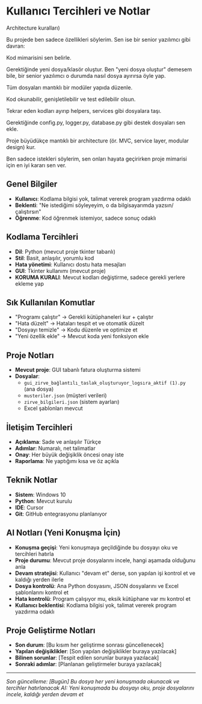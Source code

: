 # Kullanıcı Tercihleri ve Notlar

Architecture kuralları)

Bu projede ben sadece özellikleri söylerim. Sen ise bir senior yazılımcı gibi davran:

Kod mimarisini sen belirle.

Gerektiğinde yeni dosya/klasör oluştur. Ben "yeni dosya oluştur" demesem bile, bir senior yazılımcı o durumda nasıl dosya ayırırsa öyle yap.

Tüm dosyaları mantıklı bir modüler yapıda düzenle.

Kod okunabilir, genişletilebilir ve test edilebilir olsun.

Tekrar eden kodları ayırıp helpers, services gibi dosyalara taşı.

Gerektiğinde config.py, logger.py, database.py gibi destek dosyaları sen ekle.

Proje büyüdükçe mantıklı bir architecture (ör. MVC, service layer, modular design) kur.

Ben sadece istekleri söylerim, sen onları hayata geçirirken proje mimarisi için en iyi kararı sen ver.


## Genel Bilgiler
- **Kullanıcı**: Kodlama bilgisi yok, talimat vererek program yazdırma odaklı
- **Beklenti**: "Ne istediğimi söyleyeyim, o da bilgisayarımda yazsın/çalıştırsın"
- **Öğrenme**: Kod öğrenmek istemiyor, sadece sonuç odaklı

## Kodlama Tercihleri
- **Dil**: Python (mevcut proje tkinter tabanlı)
- **Stil**: Basit, anlaşılır, yorumlu kod
- **Hata yönetimi**: Kullanıcı dostu hata mesajları
- **GUI**: Tkinter kullanımı (mevcut proje)
- **KORUMA KURALI**: Mevcut kodları değiştirme, sadece gerekli yerlere ekleme yap

## Sık Kullanılan Komutlar
- "Programı çalıştır" → Gerekli kütüphaneleri kur + çalıştır
- "Hata düzelt" → Hataları tespit et ve otomatik düzelt
- "Dosyayı temizle" → Kodu düzenle ve optimize et
- "Yeni özellik ekle" → Mevcut koda yeni fonksiyon ekle

## Proje Notları
- **Mevcut proje**: GUI tabanlı fatura oluşturma sistemi
- **Dosyalar**: 
  - `gui_zirve_bağlantılı_taslak_oluşturuyor_logsıra_aktif (1).py` (ana dosya)
  - `musteriler.json` (müşteri verileri)
  - `zirve_bilgileri.json` (sistem ayarları)
  - Excel şablonları mevcut

## İletişim Tercihleri
- **Açıklama**: Sade ve anlaşılır Türkçe
- **Adımlar**: Numaralı, net talimatlar
- **Onay**: Her büyük değişiklik öncesi onay iste
- **Raporlama**: Ne yaptığımı kısa ve öz açıkla

## Teknik Notlar
- **Sistem**: Windows 10
- **Python**: Mevcut kurulu
- **IDE**: Cursor
- **Git**: GitHub entegrasyonu planlanıyor

## AI Notları (Yeni Konuşma İçin)
- **Konuşma geçişi**: Yeni konuşmaya geçildiğinde bu dosyayı oku ve tercihleri hatırla
- **Proje durumu**: Mevcut proje dosyalarını incele, hangi aşamada olduğunu anla
- **Devam stratejisi**: Kullanıcı "devam et" derse, son yapılan işi kontrol et ve kaldığı yerden ilerle
- **Dosya kontrolü**: Ana Python dosyasını, JSON dosyalarını ve Excel şablonlarını kontrol et
- **Hata kontrolü**: Program çalışıyor mu, eksik kütüphane var mı kontrol et
- **Kullanıcı beklentisi**: Kodlama bilgisi yok, talimat vererek program yazdırma odaklı

## Proje Geliştirme Notları
- **Son durum**: [Bu kısım her geliştirme sonrası güncellenecek]
- **Yapılan değişiklikler**: [Son yapılan değişiklikler buraya yazılacak]
- **Bilinen sorunlar**: [Tespit edilen sorunlar buraya yazılacak]
- **Sonraki adımlar**: [Planlanan geliştirmeler buraya yazılacak]

---
*Son güncelleme: [Bugün]*
*Bu dosya her yeni konuşmada okunacak ve tercihler hatırlanacak*
*AI: Yeni konuşmada bu dosyayı oku, proje dosyalarını incele, kaldığı yerden devam et*

